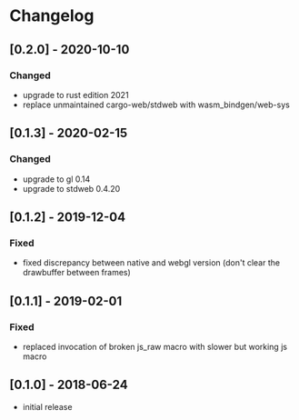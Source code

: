 # Changelog

## [0.2.0] - 2020-10-10
### Changed
- upgrade to rust edition 2021
- replace unmaintained cargo-web/stdweb with wasm_bindgen/web-sys

## [0.1.3] - 2020-02-15
### Changed
- upgrade to gl 0.14
- upgrade to stdweb 0.4.20

## [0.1.2] - 2019-12-04
### Fixed
- fixed discrepancy between native and webgl version (don't clear the drawbuffer between frames)

## [0.1.1] - 2019-02-01
### Fixed
- replaced invocation of broken js_raw macro with slower but working js macro

## [0.1.0] - 2018-06-24
- initial release